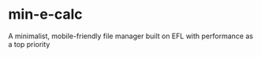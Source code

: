 # min-e-calc
A minimalist, mobile-friendly file manager built on EFL with performance as a top priority 
